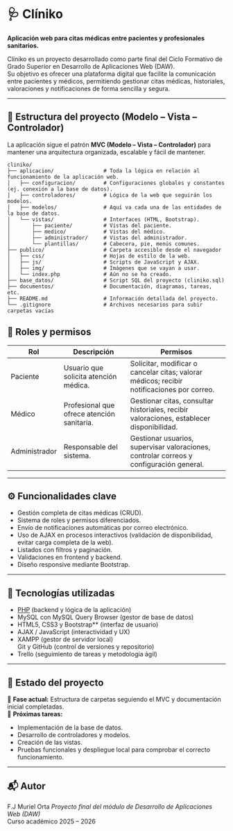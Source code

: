 # 🩺 Clíniko

**Aplicación web para citas médicas entre pacientes y profesionales sanitarios.**

Clíniko es un proyecto desarrollado como parte final del Ciclo Formativo de Grado Superior en Desarrollo de Aplicaciones Web (DAW).  
Su objetivo es ofrecer una plataforma digital que facilite la comunicación entre pacientes y médicos, permitiendo gestionar citas médicas, historiales, valoraciones y notificaciones de forma sencilla y segura.

---

## 🧱 Estructura del proyecto (Modelo – Vista – Controlador)

La aplicación sigue el patrón **MVC (Modelo – Vista – Controlador)** para mantener una arquitectura organizada, escalable y fácil de mantener.
```
cliniko/
├── aplicacion/                # Toda la lógica en relación al funcionamiento de la aplicación web.
│   ├── configuracion/         # Configuraciones globales y constantes (ej. conexión a la base de datos).
│   ├── controladores/         # Lógica de la web que seguirán los modelos.
│   ├── modelos/               # Aquí va cada una de las entidades de la base de datos.
│   └── vistas/                # Interfaces (HTML, Bootstrap).
│       ├── paciente/          # Vistas del paciente.
│       ├── medico/            # Vistas del médico.
│       ├── administrador/     # Vistas del administrador.
│       └── plantillas/        # Cabecera, pie, menús comunes.
├── publico/                   # Carpeta accesible desde el navegador
│   ├── css/                   # Hojas de estilo de la web.
│   ├── js/                    # Scripts de JavaScript y AJAX.
│   ├── img/                   # Imágenes que se vayan a usar.
│   └── index.php              # Aún no se ha creado.
├── base_datos/                # Script SQL del proyecto (cliniko.sql)
├── documentos/                # Documentación, diagramas, tareas, etc.
├── README.md                  # Información detallada del proyecto.
└── .gitignore                 # Archivos necesarios para subir carpetas vacías
```
## 👥 Roles y permisos

| Rol | Descripción | Permisos |
|-----|--------------|----------------------|
| Paciente | Usuario que solicita atención médica. | Solicitar, modificar o cancelar citas; valorar médicos; recibir notificaciones por correo. |
| Médico | Profesional que ofrece atención sanitaria. | Gestionar citas, consultar historiales, recibir valoraciones, establecer disponibilidad. |
| Administrador | Responsable del sistema. | Gestionar usuarios, supervisar valoraciones, controlar correos y configuración general. |

---

## ⚙️ Funcionalidades clave

- Gestión completa de citas médicas (CRUD).  
- Sistema de roles y permisos diferenciados.  
- Envío de notificaciones automáticas por correo electrónico.  
- Uso de AJAX en procesos interactivos (validación de disponibilidad, evitar carga completa de la web).  
- Listados con filtros y paginación.  
- Validaciones en frontend y backend.  
- Diseño responsive mediante Bootstrap.

---

## 💾 Tecnologías utilizadas

- <u>PHP</u> (backend y lógica de la aplicación)  
- MySQL con  MySQL Query Browser (gestor de base de datos)  
- HTML5, CSS3 y Bootstrap** (interfaz de usuario)  
- AJAX / JavaScript (interactividad y UX)  
- XAMPP (gestor de servidor local)  
  Git y GitHub (control de versiones y repositorio)  
- Trello (seguimiento de tareas y metodología ágil)

---

## 🧩 Estado del proyecto

🔹 **Fase actual:** Estructura de carpetas seguiendo el MVC y documentación inicial completadas.  
🔹 **Próximas tareas:**  
- Implementación de la base de datos.  
- Desarrollo de controladores y modelos.  
- Creación de las vistas.  
- Pruebas funcionales y despliegue local para comprobar el correcto funcionamiento.

---

## 📬 Autor

F.J Muriel Orta
*Proyecto final del módulo de Desarrollo de Aplicaciones Web (DAW)*  
Curso académico 2025 – 2026







